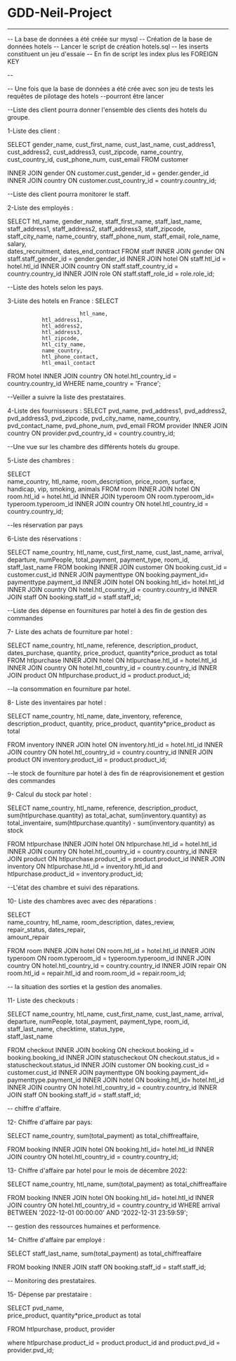 # GDD-Neil-Project
-- --------------------------------------------------------
--   La base de données a été créée sur mysql
--   Création de la base de données hotels
--   Lancer le script de création hotels.sql
--   les inserts constituent un jeu d'essaie
--   En fin de script les index plus les FOREIGN KEY 

--

-- Une fois que la base de données a été crée avec son jeu de tests les requêtes de pilotage des hotels
--pourront être lancer


--Liste des client pourra donner l'ensemble des clients des hotels du groupe.

1-Liste des client :


SELECT
			   gender_name,
			   cust_first_name,
			   cust_last_name,
			   cust_address1,
			   cust_address2,
			   cust_address3,
			   cust_zipcode,
			   name_country,
			   cust_country_id,
			   cust_phone_num,
			   cust_email
FROM customer	   
			   
INNER JOIN gender ON customer.cust_gender_id = gender.gender_id 
INNER JOIN country ON customer.cust_country_id = country.country_id;



--Liste des client pourra monitorer le staff.


2-Liste des employés :

SELECT
			   htl_name,
			   gender_name,
			   staff_first_name,
			   staff_last_name,
			   staff_address1,
			   staff_address2,
			   staff_address3,
			   staff_zipcode,
			   staff_city_name,
			   name_country,
			   staff_phone_num,
			   staff_email,
			   role_name,
			   salary,			   
			   dates_recruitment,
			   dates_end_contract
FROM staff
INNER JOIN gender ON staff.staff_gender_id = gender.gender_id 
INNER JOIN hotel ON staff.htl_id = hotel.htl_id 
INNER JOIN country ON staff.staff_country_id = country.country_id
INNER JOIN role ON staff.staff_role_id = role.role_id;




--Liste des hotels selon les pays.

3-Liste des hotels en France :
SELECT

                           htl_name,
			   htl_address1,
			   htl_address2,
			   htl_address3,
			   htl_zipcode,
			   htl_city_name,
			   name_country,
			   htl_phone_contact,
			   htl_email_contact

FROM hotel
INNER JOIN country ON hotel.htl_country_id = country.country_id
WHERE name_country = 'France';


--Veiller a suivre la liste des prestataires.

4-Liste des fournisseurs :
SELECT
			   pvd_name,
			   pvd_address1,
			   pvd_address2,
			   pvd_address3,
			   pvd_zipcode,
			   pvd_city_name,
			   name_country,
			   pvd_contact_name,
			   pvd_phone_num,
			   pvd_email
FROM provider
INNER JOIN country ON provider.pvd_country_id = country.country_id;	



--Une vue sur les chambre des différents hotels du groupe.

5-Liste des chambres :

SELECT                         
                          name_country,
                          htl_name,
		          room_description,
		          price_room,
			  surface,			  
			  handicap,
			  vip,
			  smoking,
			  animals
FROM room
INNER JOIN hotel ON room.htl_id = hotel.htl_id
INNER JOIN typeroom ON room.typeroom_id= typeroom.typeroom_id
INNER JOIN country ON hotel.htl_country_id = country.country_id;


--les réservation par pays 

6-Liste des réservations :

SELECT
 			  name_country,
 			  htl_name,
			  cust_first_name,
			  cust_last_name,
			  arrival,
			  departure,
			  numPeople,
			  total_payment,
			  payment_type,
			  room_id,			
			  staff_last_name 
FROM booking
INNER JOIN customer ON booking.cust_id = customer.cust_id
INNER JOIN paymenttype ON booking.payment_id= paymenttype.payment_id
INNER JOIN hotel ON booking.htl_id= hotel.htl_id
INNER JOIN country ON hotel.htl_country_id = country.country_id
INNER JOIN staff ON booking.staff_id = staff.staff_id;



--Liste des dépense en fournitures par hotel à des fin de gestion des commandes

7- Liste des achats de fourniture par hotel :

SELECT
 			  name_country,
 			  htl_name,
 			  reference,
			  description_product,
			  dates_purchase,
			  quantity,
			  price_product,
			  quantity*price_product as total
FROM htlpurchase
INNER JOIN hotel ON htlpurchase.htl_id = hotel.htl_id
INNER JOIN country ON hotel.htl_country_id = country.country_id
INNER JOIN product ON htlpurchase.product_id = product.product_id;


--la consommation en fourniture par hotel.

8- Liste des inventaires par hotel :

SELECT
 			  name_country,
 			  htl_name,
			  date_inventory,
			  reference,
			  description_product,
			  quantity,
			  price_product,
			  quantity*price_product as total			  
			  
FROM inventory
INNER JOIN hotel ON inventory.htl_id = hotel.htl_id
INNER JOIN country ON hotel.htl_country_id = country.country_id
INNER JOIN product ON inventory.product_id = product.product_id;


--le stock de fourniture par hotel à des fin de réaprovisionement et gestion des commandes

9- Calcul du stock par hotel :


SELECT
 			  name_country,
 			  htl_name,
 			  reference,
			  description_product,			
			  sum(htlpurchase.quantity) as total_achat,
			  sum(inventory.quantity) as total_inventaire,
			  sum(htlpurchase.quantity) - sum(inventory.quantity) as stock

FROM htlpurchase
INNER JOIN hotel ON htlpurchase.htl_id = hotel.htl_id
INNER JOIN country ON hotel.htl_country_id = country.country_id
INNER JOIN product ON htlpurchase.product_id = product.product_id
INNER JOIN inventory ON htlpurchase.htl_id = inventory.htl_id and htlpurchase.product_id = inventory.product_id;


--L'état des chambre et suivi des réparations.

10- Liste des chambres avec avec des réparations :

SELECT                         
                          name_country,
                          htl_name,
		          room_description,
		          dates_review,	 
		          repair_status,
		          dates_repair,		        
		          amount_repair

FROM room
INNER JOIN hotel ON room.htl_id = hotel.htl_id
INNER JOIN typeroom ON room.typeroom_id = typeroom.typeroom_id
INNER JOIN country ON hotel.htl_country_id = country.country_id
INNER JOIN repair ON room.htl_id = repair.htl_id and room.room_id = repair.room_id;



-- la situation des sorties et la gestion des anomalies.

11- Liste des checkouts :

SELECT
 			  name_country,
 			  htl_name,
			  cust_first_name,
			  cust_last_name,
			  arrival,
			  departure,
			  numPeople,
			  total_payment,
			  payment_type,
			  room_id,			
			  staff_last_name, 
			  checktime,
			  status_type,			
			  staff_last_name
			  
FROM checkout
INNER JOIN booking ON checkout.booking_id = booking.booking_id
INNER JOIN statuscheckout ON checkout.status_id = statuscheckout.status_id
INNER JOIN customer ON booking.cust_id = customer.cust_id
INNER JOIN paymenttype ON booking.payment_id= paymenttype.payment_id
INNER JOIN hotel ON booking.htl_id= hotel.htl_id
INNER JOIN country ON hotel.htl_country_id = country.country_id
INNER JOIN staff ON booking.staff_id = staff.staff_id;



-- chiffre d'affaire.

12- Chiffre d'affaire par pays:

SELECT
 			  name_country,
			  sum(total_payment) as total_chiffreaffaire,

FROM booking
INNER JOIN hotel ON booking.htl_id= hotel.htl_id
INNER JOIN country ON hotel.htl_country_id = country.country_id;



13- Chiffre d'affaire par hotel pour le mois de décembre 2022:

SELECT
 			  name_country,
 			  htl_name,
			  sum(total_payment) as total_chiffreaffaire

FROM booking
INNER JOIN hotel ON booking.htl_id= hotel.htl_id
INNER JOIN country ON hotel.htl_country_id = country.country_id
WHERE 	arrival BETWEEN '2022-12-01 00:00:00' AND '2022-12-31 23:59:59';



-- gestion des ressources humaines et performence.

14- Chiffre d'affaire par employé :

SELECT
 			  staff_last_name,
			  sum(total_payment) as total_chiffreaffaire

FROM booking
INNER JOIN staff ON booking.staff_id = staff.staff_id;


-- Monitoring des prestataires.

15- Dépense par prestataire :

SELECT
                          pvd_name,   
                          price_product,
                          quantity*price_product as total
			  
FROM htlpurchase, product, provider

where  htlpurchase.product_id = product.product_id and product.pvd_id = provider.pvd_id;

